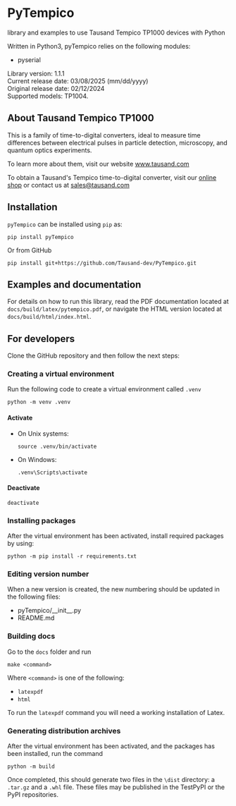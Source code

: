 # PyTempico

library and examples to use Tausand Tempico TP1000 devices with Python

Written in Python3, pyTempico relies on the following modules:

- pyserial

Library version:       1.1.1<br/>
Current release date:  03/08/2025 (mm/dd/yyyy)<br/>
Original release date: 02/12/2024<br/>
Supported models:      TP1004.

## About Tausand Tempico TP1000

This is a family of time-to-digital converters, ideal to measure time differences between electrical pulses in particle detection, microscopy, and quantum optics experiments.

To learn more about them, visit our website www.tausand.com

To obtain a Tausand's Tempico time-to-digital converter, visit our [online shop](http://www.tausand.com/shop) or contact us at sales@tausand.com

## Installation

`pyTempico` can be installed using `pip` as: 

```
pip install pyTempico
```

Or from GitHub

```
pip install git+https://github.com/Tausand-dev/PyTempico.git
```

## Examples and documentation

For details on how to run this library, read the PDF documentation located at `docs/build/latex/pytempico.pdf`, or navigate the HTML version located at `docs/build/html/index.html`.

## For developers

Clone the GitHub repository and then follow the next steps:

### Creating a virtual environment

Run the following code to create a virtual environment called `.venv`

```
python -m venv .venv
```

#### Activate

- On Unix systems:
  
  ```
  source .venv/bin/activate
  ```
- On Windows:
  
  ```
  .venv\Scripts\activate
  ```

#### Deactivate

```
deactivate
```

### Installing packages

After the virtual environment has been activated, install required packages by using:

```
python -m pip install -r requirements.txt
```

### Editing version number

When a new version is created, the new numbering should be updated in the following files:

- pyTempico/\_\_init__.py 
- README.md

### Building docs

Go to the `docs` folder and run

```
make <command>
```

Where `<command>` is one of the following:

- `latexpdf`
- `html`

To run the `latexpdf` command you will need a working installation of Latex.

### Generating distribution archives

After the virtual environment has been activated, and the packages has been installed, run the command

```
python -m build
```

Once completed, this should generate two files in the `\dist` directory: a `.tar.gz` and a `.whl` file. These files may be published in the TestPyPI or the PyPI repositories.
